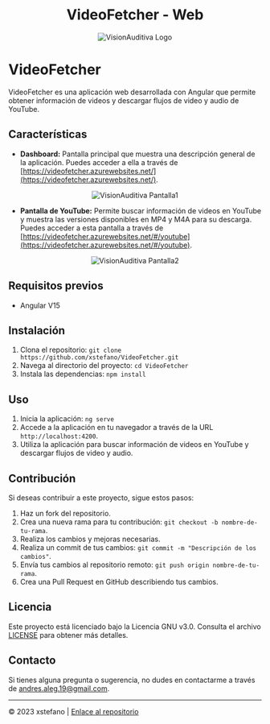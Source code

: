<div align="center">

# VideoFetcher - Web

![VisionAuditiva Logo](https://visionauditiva.azurewebsites.net/Image/logo2)

</div>

# VideoFetcher

VideoFetcher es una aplicación web desarrollada con Angular que permite obtener información de videos y descargar flujos de video y audio de YouTube.

## Características

- **Dashboard:** Pantalla principal que muestra una descripción general de la aplicación. Puedes acceder a ella a través de [https://videofetcher.azurewebsites.net/](https://videofetcher.azurewebsites.net/).

<div align="center">

![VisionAuditiva Pantalla1](https://visionauditiva.azurewebsites.net/Image/pantalla1)

</div>

- **Pantalla de YouTube:** Permite buscar información de videos en YouTube y muestra las versiones disponibles en MP4 y M4A para su descarga. Puedes acceder a esta pantalla a través de [https://videofetcher.azurewebsites.net/#/youtube](https://videofetcher.azurewebsites.net/#/youtube).

<div align="center">

![VisionAuditiva Pantalla2](https://visionauditiva.azurewebsites.net/Image/pantalla2)

</div>

## Requisitos previos

- Angular V15

## Instalación

1. Clona el repositorio: `git clone https://github.com/xstefano/VideoFetcher.git`
2. Navega al directorio del proyecto: `cd VideoFetcher`
3. Instala las dependencias: `npm install`

## Uso

1. Inicia la aplicación: `ng serve`
2. Accede a la aplicación en tu navegador a través de la URL `http://localhost:4200`.
3. Utiliza la aplicación para buscar información de videos en YouTube y descargar flujos de video y audio.

## Contribución

Si deseas contribuir a este proyecto, sigue estos pasos:

1. Haz un fork del repositorio.
2. Crea una nueva rama para tu contribución: `git checkout -b nombre-de-tu-rama`.
3. Realiza los cambios y mejoras necesarias.
4. Realiza un commit de tus cambios: `git commit -m "Descripción de los cambios"`.
5. Envía tus cambios al repositorio remoto: `git push origin nombre-de-tu-rama`.
6. Crea una Pull Request en GitHub describiendo tus cambios.

## Licencia

Este proyecto está licenciado bajo la Licencia GNU v3.0. Consulta el archivo [LICENSE](LICENSE) para obtener más detalles.

## Contacto

Si tienes alguna pregunta o sugerencia, no dudes en contactarme a través de andres.aleg.19@gmail.com.

---

© 2023 xstefano | [Enlace al repositorio](https://github.com/xstefano/VideoFetcher.git)
